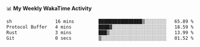 <!--
**stamp711/stamp711** is a ✨ _special_ ✨ repository because its `README.md` (this file) appears on your GitHub profile.

Here are some ideas to get you started:

- 🔭 I’m currently working on ...
- 🌱 I’m currently learning ...
- 👯 I’m looking to collaborate on ...
- 🤔 I’m looking for help with ...
- 💬 Ask me about ...
- 📫 How to reach me: ...
- 😄 Pronouns: ...
- ⚡ Fun fact: ...
-->

📊 **My Weekly WakaTime Activity**

<!--START_SECTION:waka-->

```txt
sh                16 mins         ████████████████▒░░░░░░░░   65.89 %
Protocol Buffer   4 mins          ████▓░░░░░░░░░░░░░░░░░░░░   18.59 %
Rust              3 mins          ███▒░░░░░░░░░░░░░░░░░░░░░   13.99 %
Git               0 secs          ▒░░░░░░░░░░░░░░░░░░░░░░░░   01.52 %
```

<!--END_SECTION:waka-->

